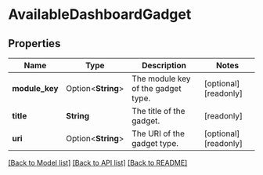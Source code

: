 # AvailableDashboardGadget

## Properties

Name | Type | Description | Notes
------------ | ------------- | ------------- | -------------
**module_key** | Option<**String**> | The module key of the gadget type. | [optional][readonly]
**title** | **String** | The title of the gadget. | [readonly]
**uri** | Option<**String**> | The URI of the gadget type. | [optional][readonly]

[[Back to Model list]](../README.md#documentation-for-models) [[Back to API list]](../README.md#documentation-for-api-endpoints) [[Back to README]](../README.md)


